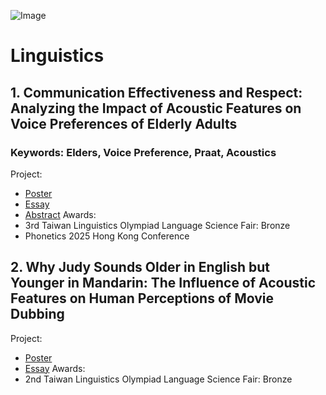 ![Image](https://github.com/user-attachments/assets/e730d6e7-bc00-4136-8ddb-5b70ca0eb19f)
# Linguistics
## 1. Communication Effectiveness and Respect: Analyzing the Impact of Acoustic Features on Voice Preferences of Elderly Adults
### Keywords: Elders, Voice Preference, Praat, Acoustics
Project:
* [Poster](https://drive.google.com/file/d/1VWpila6oD2-Xbpr0K_STJa0QIklfzTnA/view?usp=sharing)
* [Essay](https://drive.google.com/open?id=19SOUOA7k0KN9-HEpYUjUQwtr7wEtxaCD&usp=drive_copy)
* [Abstract](https://drive.google.com/file/d/1y5_qH5BdUpoFeGoKSj-KPwAOpJOszJxl/view?usp=sharing)
Awards:
* 3rd Taiwan Linguistics Olympiad Language Science Fair: Bronze
* Phonetics 2025 Hong Kong Conference

## 2. Why Judy Sounds Older in English but Younger in Mandarin: The Influence of Acoustic Features on Human Perceptions of Movie Dubbing
Project:
* [Poster](https://drive.google.com/open?id=1KZYafD0bvvfoqDVU06RipeP0NRY-TZqW&usp=drive_copy)
* [Essay](https://drive.google.com/open?id=1va2mo0IG6EmKjFemJ3zVMUj376l7s-Xc&usp=drive_copy)
Awards:
* 2nd Taiwan Linguistics Olympiad Language Science Fair: Bronze
